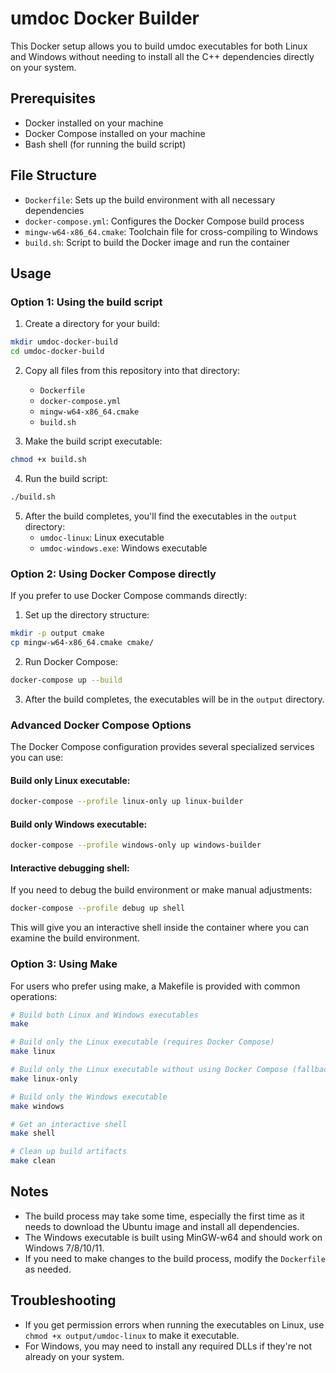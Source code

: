 # umdoc Docker Builder

This Docker setup allows you to build umdoc executables for both Linux and Windows without needing to install all the C++ dependencies directly on your system.

## Prerequisites

- Docker installed on your machine
- Docker Compose installed on your machine
- Bash shell (for running the build script)

## File Structure

- `Dockerfile`: Sets up the build environment with all necessary dependencies
- `docker-compose.yml`: Configures the Docker Compose build process
- `mingw-w64-x86_64.cmake`: Toolchain file for cross-compiling to Windows
- `build.sh`: Script to build the Docker image and run the container

## Usage

### Option 1: Using the build script

1. Create a directory for your build:

```bash
mkdir umdoc-docker-build
cd umdoc-docker-build
```

2. Copy all files from this repository into that directory:
   - `Dockerfile`
   - `docker-compose.yml`
   - `mingw-w64-x86_64.cmake`
   - `build.sh`

3. Make the build script executable:

```bash
chmod +x build.sh
```

4. Run the build script:

```bash
./build.sh
```

5. After the build completes, you'll find the executables in the `output` directory:
   - `umdoc-linux`: Linux executable
   - `umdoc-windows.exe`: Windows executable

### Option 2: Using Docker Compose directly

If you prefer to use Docker Compose commands directly:

1. Set up the directory structure:

```bash
mkdir -p output cmake
cp mingw-w64-x86_64.cmake cmake/
```

2. Run Docker Compose:

```bash
docker-compose up --build
```

3. After the build completes, the executables will be in the `output` directory.

### Advanced Docker Compose Options

The Docker Compose configuration provides several specialized services you can use:

#### Build only Linux executable:

```bash
docker-compose --profile linux-only up linux-builder
```

#### Build only Windows executable:

```bash
docker-compose --profile windows-only up windows-builder
```

#### Interactive debugging shell:

If you need to debug the build environment or make manual adjustments:

```bash
docker-compose --profile debug up shell
```

This will give you an interactive shell inside the container where you can examine the build environment.

### Option 3: Using Make

For users who prefer using make, a Makefile is provided with common operations:

```bash
# Build both Linux and Windows executables
make

# Build only the Linux executable (requires Docker Compose)
make linux

# Build only the Linux executable without using Docker Compose (fallback option)
make linux-only

# Build only the Windows executable
make windows

# Get an interactive shell
make shell

# Clean up build artifacts
make clean
```

## Notes

- The build process may take some time, especially the first time as it needs to download the Ubuntu image and install all dependencies.
- The Windows executable is built using MinGW-w64 and should work on Windows 7/8/10/11.
- If you need to make changes to the build process, modify the `Dockerfile` as needed.

## Troubleshooting

- If you get permission errors when running the executables on Linux, use `chmod +x output/umdoc-linux` to make it executable.
- For Windows, you may need to install any required DLLs if they're not already on your system.